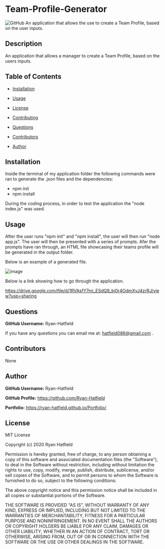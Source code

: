 # Team-Profile-Generator
![GitHub](https://img.shields.io/github/license/Ryan-Hatfield/Team-Profile-Generator)
An application that allows the use to create a Team Profile, based on the user inputs.


## Description
An application that allows a manager to create a Team Profile, based on the users inputs.

## Table of Contents

* [Installation](#Installation)

* [Usage](#Usage)

* [License](#License)

* [Contributing](#Contributing)

* [Questions](#Questions)

* [Contributors](#Contributors)

* [Author](#Author)

## Installation
Inside the terminal of my application folder the following commands were ran to generate the .json files and the dependencies: 
  - npm init
  - npm install
  
During the coding process, in order to test the application the "node index.js" was used.

## Usage
After the user runs "npm init" and "npm install", the user will then run "node app.js". The user will then be presented with a series of prompts. Afer the prompts have ran through, an HTML file showcasing their teams profile will be generated in the output folder.

Below is an example of a generated file.

![image](https://user-images.githubusercontent.com/66077644/94758103-e09c9000-0361-11eb-8f73-59ce3e39ce05.png)

Below is a link showing how to go through the application.

https://drive.google.com/file/d/1RVAsfY7mi_ESdQ9_bj0r4OdmXyJ4zrRJ/view?usp=sharing

## Questions
**GitHub Username:** Ryan-Hatfield

If you have any questions you can email me at: hatfield086@gmail.com .

## Contributors
None

## Author
**GitHub Username:** Ryan-Hatfield

**GitHub Profile:** https://github.com/Ryan-Hatfield

**Portfolio:** https://ryan-hatfield.github.io/Portfolio/
## License
MIT License

Copyright (c) 2020 Ryan Hatfield

Permission is hereby granted, free of charge, to any person obtaining a copy
of this software and associated documentation files (the "Software"), to deal
in the Software without restriction, including without limitation the rights
to use, copy, modify, merge, publish, distribute, sublicense, and/or sell
copies of the Software, and to permit persons to whom the Software is
furnished to do so, subject to the following conditions:

The above copyright notice and this permission notice shall be included in all
copies or substantial portions of the Software.

THE SOFTWARE IS PROVIDED "AS IS", WITHOUT WARRANTY OF ANY KIND, EXPRESS OR
IMPLIED, INCLUDING BUT NOT LIMITED TO THE WARRANTIES OF MERCHANTABILITY,
FITNESS FOR A PARTICULAR PURPOSE AND NONINFRINGEMENT. IN NO EVENT SHALL THE
AUTHORS OR COPYRIGHT HOLDERS BE LIABLE FOR ANY CLAIM, DAMAGES OR OTHER
LIABILITY, WHETHER IN AN ACTION OF CONTRACT, TORT OR OTHERWISE, ARISING FROM,
OUT OF OR IN CONNECTION WITH THE SOFTWARE OR THE USE OR OTHER DEALINGS IN THE
SOFTWARE.
